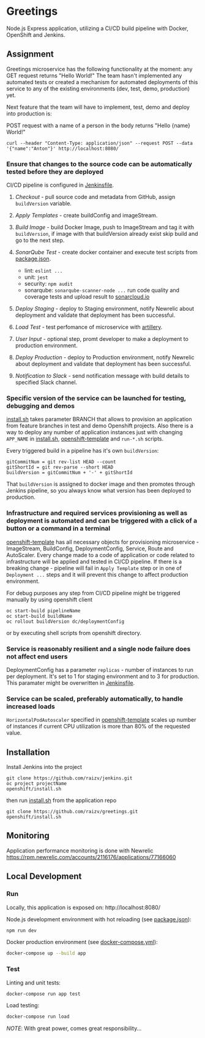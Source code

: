 # Greetings

Node.js Express application, utilizing a CI/CD build pipeline with Docker, OpenShift and Jenkins. 

## Assignment

Greetings microservice has the following functionality at the moment: any GET request returns "Hello World!" The team hasn't implemented any automated tests or created a mechanism for
automated deployments of this service to any of the existing environments (dev, test, demo, production) yet.

Next feature that the team will have to implement, test, demo and deploy into production is: 

POST request with a name of a person in the body returns "Hello {name} World!"

```
curl --header "Content-Type: application/json" --request POST --data '{"name":"Anton"}' http://localhost:8080/
```

### Ensure that changes to the source code can be automatically tested before they are deployed
CI/CD pipeline is configured in [Jenkinsfile][Jenkinsfile].

1. *Checkout* - pull source code and metadata from GitHub, assign `buildVersion` variable.

2. *Apply Templates* - create buildConfig and imageStream.

3. *Build Image* - build Docker Image, push to ImageStream and tag it with `buildVersion`, if image with that buildVersion already exist skip build and go to the next step.

4. *SonarQube Test* - create docker container and execute test scripts from [package.json][package.json]. 
    * lint: `eslint ...` 
    * unit: `jest `
    * security: `npm audit`
    * sonarqube: `sonarqube-scanner-node ...` run code quality and coverage tests and upload result to [sonarcloud.io](https://sonarcloud.io/dashboard?id=raizv_greetings-node)

5. *Deploy Staging* - deploy to Staging environment, notify Newrelic about deployment and validate that deployment has been successful.

6. *Load Test* - test perfomance of microservice with [artillery](https://artillery.io/).

7. *User Input* - optional step, promt developer to make a deployment to production environment. 

8. *Deploy Production* - deploy to Production environment, notify Newrelic about deployment and validate that deployment has been successful.

9. *Notification to Slack* - send notification message with build details to specified Slack channel.

### Specific version of the service can be launched for testing, debugging and demos

[install.sh][install.sh] takes parameter BRANCH that allows to provision an application from feature branches in test and demo Openshift projects. Also there is a way to deploy any number of application instances just with changing `APP_NAME` in [install.sh][install.sh], [openshift-template][openshift-template] and `run-*.sh` scripts.

Every triggered build in a pipeline has it's own `buildVersion`:
```
gitCommitNum = git rev-list HEAD --count
gitShortId = git rev-parse --short HEAD
buildVersion = gitCommitNum + '-' + gitShortId
```
That `buildVersion` is assigned to docker image and then promotes through Jenkins pipeline, so you always know what version has been deployed to production.


### Infrastructure and required services provisioning as well as deployment is automated and can be triggered with a click of a button or a command in a terminal

[openshift-template][openshift-template] has all necessary objects for provisioning microservice - ImageStream, BuildConfig, DeploymentConfig, Service, Route and AutoScaler. Every change made to a code of application or code related to infrastructure will be applied and tested in CI/CD pipeline. If there is a breaking change - pipeline will fail in `Apply Template` step or in one of `Deployment ...` steps and it will prevent this change to affect production environment.

For debug purposes any step from CI/CD pipeline might be triggered manually by using openshift client
```
oc start-build pipelineName
oc start-build buildName
oc rollout buildVersion dc/deploymentConfig
```
or by executing shell scripts from openshift directory.

### Service is reasonably resilient and a single node failure does not affect end users

DeploymentConfig has a parameter `replicas` - number of instances to run per deployment. It's set to 1 for staging environment and to 3 for production. This paramater might be overwritten in [Jenkinsfile][Jenkinsfile].


### Service can be scaled, preferably automatically, to handle increased loads
`HorizontalPodAutoscaler` specified in [openshift-template][openshift-template] scales up number of instances if current CPU utilization is more than 80% of the requested value.



## Installation 

Install Jenkins into the project
```
git clone https://github.com/raizv/jenkins.git
oc project projectName
openshift/install.sh
```

then run [install.sh][install.sh] from the application repo
```
git clone https://github.com/raizv/greetings.git
openshift/install.sh
```

## Monitoring
Application performance monitoring is done with Newrelic https://rpm.newrelic.com/accounts/2116176/applications/77166060



## Local Development

### Run

Locally, this application is exposed on: http://localhost:8080/

Node.js development environment with hot reloading (see [package.json][package.json]):
```bash
npm run dev
```

Docker production environment (see [docker-compose.yml][docker-compose]):
```bash
docker-compose up --build app
```

### Test

Linting and unit tests:
```bash
docker-compose run app test
```

Load testing:
```bash
docker-compose run load
```


*NOTE*: With great power, comes great responsibility...

[openshift]: ./openshift/README.md
[openshift-template]: ./openshift/openshift-template.yml
[HorizontalPodAutoscaler]: ./openshift/openshift-template.yml
[install.sh]: ./openshift/install.sh
[package.json]: ./package.json
[docker-compose]: ./docker-compose.yml
[jenkinsfile]: ./Jenkinsfile
